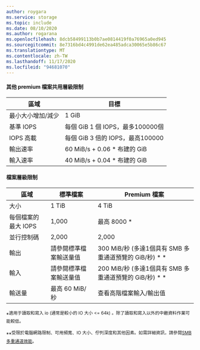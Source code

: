 ```yaml
---
author: roygara
ms.service: storage
ms.topic: include
ms.date: 08/10/2020
ms.author: rogarana
ms.openlocfilehash: 8dcb58499113b0b7ae0814419f0a76965a0ed945
ms.sourcegitcommit: 8e7316bd4c4991de62ea485adca30065e5b86c67
ms.translationtype: MT
ms.contentlocale: zh-TW
ms.lasthandoff: 11/17/2020
ms.locfileid: "94681070"
---
```

#### <a name="additional-premium-file-share-level-limits"></a>其他 premium 檔案共用層級限制

|區域  |目標  |
|---------|---------|
|最小大小增加/減少    |1 GiB      |
|基準 IOPS    |每個 GiB 1 個 IOPS，最多100000個|
|IOPS 高載    |每個 GiB 3 倍的 IOPS，最高100000|
|輸出速率         |60 MiB/s + 0.06 * 布建的 GiB        |
|輸入速率| 40 MiB/s + 0.04 * 布建的 GiB |

#### <a name="file-level-limits"></a>檔案層級限制

|區域  |標準檔案  |Premium 檔案  |
|---------|---------|---------|
|大小     |1 TiB         |4 TiB         |
|每個檔案的最大 IOPS      |1,000         |最高 8000 *         |
|並行控制碼     |2,000         |2,000         |
|輸出     |請參閱標準檔案輸送量值         |300 MiB/秒 (多達1個具有 SMB 多重通道預覽的 GiB/秒) * *         |
|輸入     |請參閱標準檔案輸送量值         |200 MiB/秒 (多達1個具有 SMB 多重通道預覽的 GiB/秒) * *        |
|輸送量     |最高 60 MiB/秒         |查看高階檔案輸入/輸出值         |

\*<sup>適用于讀取和寫入 io (通常是較小的 IO 大小 <= 64k) 。除了讀取和寫入以外的中繼資料作業可能較低。</sup>

\*\*<sup>受限於電腦網路限制、可用頻寬、IO 大小、佇列深度和其他因素。如需詳細資訊，請參閱[SMB 多重通道效能](../articles/storage/files/storage-files-smb-multichannel-performance.md)。</sup>
